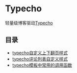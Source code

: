 # Typecho

轻量级博客驱动[Typecho](http://typecho.org/)

## 目录

- [typecho自定义上下翻页样式](osource/typecho/00_page.md)
- [typecho评论列表自定义样式](osource/typecho/01_list.md)
- [typecho模板中常用的调用函数](osource/typecho/02_fun.md)